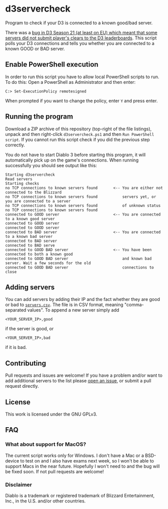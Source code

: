 # d3servercheck

Program to check if your D3 is connected to a known good/bad server.

There was a [bug in D3 Season 21 (at least on EU) which meant that some servers did not submit
player's clears to the D3
leaderboards](https://eu.forums.blizzard.com/en/d3/t/gr-150-cleared-but-not-recorded-04082020/2170/143).
This script polls your D3 connections and tells you whether you are connected to
a known GOOD or BAD server.

## Enable PowerShell execution

In order to run this script you have to allow local PowerShell scripts to run.
To do this: Open a PowerShell as Administrator and then enter:

    C:> Set-ExecutionPolicy remotesigned
    
When prompted if you want to change the policy, enter `Y` and press enter.

## Running the program

Download a ZIP archive of this repository (top-right of the file listings),
unpack and then right-click `d3servercheck.ps1` and then `Run PowerShell
script`. If you cannot run this script check if you did the previous step
correctly.

You do not have to start Diablo 3 before starting this program, it will
automatically pick up on the game's connections. When running successfully
you should see output like this:

```
Starting d3servercheck
Read servers
Starting checks
no TCP connections to known servers found       <-- You are either not connected to the Blizzard
no TCP connections to known servers found           servers yet, or you are connected to a server
no TCP connections to known servers found           of unknown status
no TCP connections to known servers found
connected to GOOD server                        <-- You are connected to a known good server
connected to GOOD server
connected to GOOD server
connected to BAD server                         <-- You are connected to a known bad server
connected to BAD server
connected to BAD serve
connected to GOOD BAD server                    <-- You have been connected to both a known good
connected to GOOD BAD server                        and known bad server. Wait a few seconds for the old
connected to GOOD BAD server                        connections to close
```

## Adding servers

You can add servers by adding their IP and the fact whether they are good or bad to
[`servers.csv`](https://github.com/ThreeFx/d3servercheck/tree/master/servers.csv). The
file is in CSV format, meaning "comma-separated values". To append a new server
simply add

```
<YOUR_SERVER_IP>,good
```

if the server is good, or

```
<YOUR_SERVER_IP>,bad
```

if it is bad.

## Contributing

Pull requests and issues are welcome! If you have a problem and/or want to add
additional servers to the list please [open an
issue](https://github.com/ThreeFx/d3servercheck/issues), or submit a pull
request directly.

## License

This work is licensed under the GNU GPLv3.

## FAQ

### What about support for MacOS?

The current script works only for Windows. I don't have a Mac or a BSD-device to
test on and I also have exams next week, so I won't be able to support Macs in
the near future. Hopefully I won't need to and the bug will be fixed soon. If
not pull requests are welcome!

### Disclaimer

Diablo is a trademark or registered trademark of Blizzard Entertainment, Inc., in the U.S. and/or other countries.
